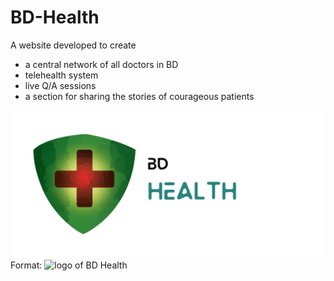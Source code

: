 # BD-Health

A website developed to create 
- a central network of all doctors in BD
- telehealth system
- live Q/A sessions
- a section for sharing the stories of courageous patients

![GitHub Logo](/images/logo.png)
Format: ![logo of BD Health](url)
